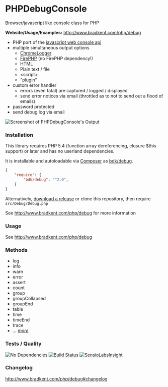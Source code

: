 PHP&#xfeff;Debug&#xfeff;Console
===============

Browser/javascript like console class for PHP

**Website/Usage/Examples:** http://www.bradkent.com/php/debug

* PHP port of the [javascript web console api](https://developer.mozilla.org/en-US/docs/Web/API/console)
* multiple simultaneous output options
    * [ChromeLogger](https://craig.is/writing/chrome-logger/techspecs)
    * [FirePHP](http://www.firephp.org/)  (no FirePHP dependency!)
    * HTML
    * Plain text / file
    * &lt;script&gt;
    * "plugin"
* custom error handler
	* errors (even fatal) are captured / logged / displayed
	* send error notices via email (throttled as to not to send out a flood of emails)
* password protected
* send debug log via email

![Screenshot of PHPDebugConsole's Output](http://www.bradkent.com/images/php/screenshot_1.4.png)

### Installation
This library requires PHP 5.4 (function array dereferencing, closure $this support) or later and has no userland dependencies.

It is installable and autoloadable via [Composer](https://getcomposer.org/) as [bdk/debug](https://packagist.org/packages/bdk/debug).

```json
{
    "require": {
        "bdk/debug": "^2.0",
    }
}
```
Alternatively, [download a release](https://github.com/bkdotcom/debug/releases) or clone this repository, then require `src/Debug/Debug.php`

See http://www.bradkent.com/php/debug for more information

### Usage

See http://www.bradkent.com/php/debug

### Methods

* log
* info
* warn
* error
* assert
* count
* group
* groupCollapsed
* groupEnd
* table
* time
* timeEnd
* trace
* *&hellip; [more](http://www.bradkent.com/php/debug#methods)*

### Tests / Quality
![No Dependencies](https://img.shields.io/badge/dependencies-none-333333.svg)
[![Build Status](https://img.shields.io/travis/bkdotcom/PHPDebugConsole.svg)](https://travis-ci.org/bkdotcom/PHPDebugConsole)
[![SensioLabsInsight](https://img.shields.io/sensiolabs/i/789295b4-6040-4367-8fd5-b04a6f0d7a0c.svg)](https://insight.sensiolabs.com/projects/789295b4-6040-4367-8fd5-b04a6f0d7a0c)

### Changelog
http://www.bradkent.com/php/debug#changelog
